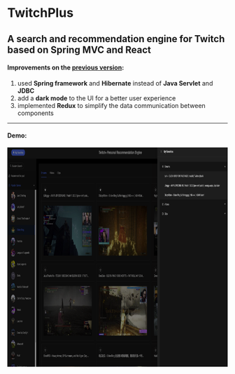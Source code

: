 # TwitchPlus
A search and recommendation engine for Twitch based on Spring MVC and React
--- 
#### Improvements on the [previous version](https://github.com/lichever/twitch-recommendation-platform): 
1. used **Spring framework** and **Hibernate** instead of **Java Servlet** and **JDBC**
2. add a **dark mode** to the UI for a better user experience
3. implemented **Redux** to simplify the data communication between components


--- 
#### Demo: 
<img src="https://github.com/lichever/pictureBedForNormalUse/blob/main/img/demo1-twitchPlus.png" width=950 height=500 />


